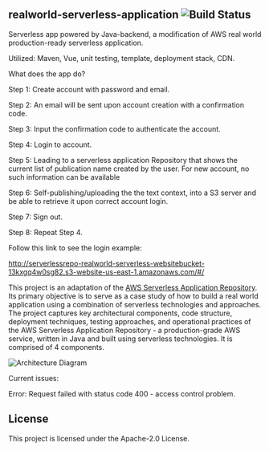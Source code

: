 ## realworld-serverless-application ![Build Status](https://codebuild.us-east-1.amazonaws.com/badges?uuid=eyJlbmNyeXB0ZWREYXRhIjoidk1hV1NVOVR6WkJSbjdEN3Evc0lDN2t1ZEQ2ZFVuTDV5Q1ZHMDF5NFZBZTBIWVZxbEtIN2w5NGNPRGxkQmpZVzJaQTVaV1I3Mm5tT1FYN1IxYmFGY1hBPSIsIml2UGFyYW1ldGVyU3BlYyI6Ijc2QU1Qc2lUTXY4Ny9Za2EiLCJtYXRlcmlhbFNldFNlcmlhbCI6MX0%3D&branch=master)

Serverless app powered by Java-backend, a modification of AWS real world production-ready serverless application.

Utilized: Maven, Vue, unit testing, template, deployment stack, CDN.

What does the app do?

Step 1: Create account with password and email.

Step 2: An email will be sent upon account creation with a confirmation code.

Step 3: Input the confirmation code to authenticate the account.

Step 4: Login to account.

Step 5: Leading to a serverless application Repository that shows the current list of publication name created by the user. For new account, no such information can be available

Step 6: Self-publishing/uploading the the text context, into a S3 server and be able to retrieve it upon correct account login.

Step 7: Sign out.

Step 8: Repeat Step 4.


Follow this link to see the login example:

http://serverlessrepo-realworld-serverless-websitebucket-13kxgq4w0sg82.s3-website-us-east-1.amazonaws.com/#/

This project is an adaptation of the [AWS Serverless Application Repository](https://aws.amazon.com/serverless/serverlessrepo/). Its primary objective is to serve as a case study of how to build a real world application using a combination of serverless technologies and approaches. The project captures key architectural components, code structure, deployment techniques, testing approaches, and operational practices of the AWS Serverless Application Repository - a production-grade AWS service, written in Java and built using serverless technologies. It is comprised of 4 components.

![Architecture Diagram](https://github.com/awslabs/realworld-serverless-application/raw/master/images/architecture_diagram.png)


Current issues:

Error: Request failed with status code 400 - access control problem.


## License

This project is licensed under the Apache-2.0 License.
